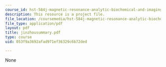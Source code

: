 ```yaml
---
course_id: hst-584j-magnetic-resonance-analytic-biochemical-and-imaging-techniques-spring-2006
description: This resource is a project file.
file_location: /coursemedia/hst-584j-magnetic-resonance-analytic-biochemical-and-imaging-techniques-spring-2006/053f9a3692afad971ef36329c6b72ded_jinzhousummary.pdf
file_type: application/pdf
layout: pdf
title: jinzhousummary.pdf
type: course
uid: 053f9a3692afad971ef36329c6b72ded

---
```

None
